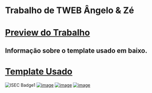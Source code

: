 Trabalho de TWEB Ângelo & Zé
==========================

[Preview do Trabalho](https://josealm3ida.github.io/isec-trabalho-tweb/)
==========================

Informação sobre o template usado em baixo.
----------------------------------------------------------------

[Template Usado](https://github.com/Shvana/Hotel_Website)
==========================

![ISEC Badge1](https://img.shields.io/badge/ISEC-TWEB-red)
[![image](https://img.shields.io/badge/license-GPLv3-blue.svg)](https://fsfe.org/campaigns/gplv3/gplv3.es.html)
[![image](https://img.shields.io/badge/language-CSS-blue.svg)](https://www.w3schools.com/css/)
[![image](https://img.shields.io/badge/language-HTML5-orange.svg)](https://www.w3schools.com/html/default.asp)
